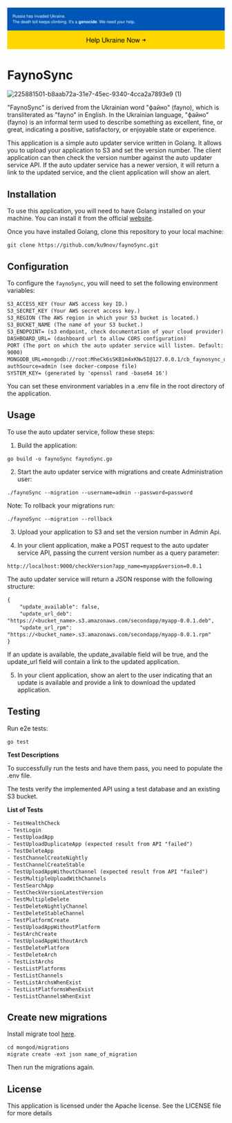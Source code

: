 [![Stand With Ukraine](https://raw.githubusercontent.com/vshymanskyy/StandWithUkraine/main/banner2-direct.svg)](https://stand-with-ukraine.pp.ua)

# FaynoSync

![225881501-b8aab72a-31e7-45ec-9340-4cca2a7893e9 (1)](https://github.com/ku9nov/faynoSync/assets/69673517/59ee4531-5d6c-4bc3-8aab-96854e2a4844)

"FaynoSync" is derived from the Ukrainian word "файно" (fayno), which is transliterated as "fayno" in English. In the Ukrainian language, "файно" (fayno) is an informal term used to describe something as excellent, fine, or great, indicating a positive, satisfactory, or enjoyable state or experience.

This application is a simple auto updater service written in Golang. It allows you to upload your application to S3 and set the version number. The client application can then check the version number against the auto updater service API. If the auto updater service has a newer version, it will return a link to the updated service, and the client application will show an alert.

## Installation

To use this application, you will need to have Golang installed on your machine. You can install it from the official [website](https://golang.org/doc/install).

Once you have installed Golang, clone this repository to your local machine:

```
git clone https://github.com/ku9nov/faynoSync.git
```

## Configuration
To configure the `faynoSync`, you will need to set the following environment variables:
```
S3_ACCESS_KEY (Your AWS access key ID.)
S3_SECRET_KEY (Your AWS secret access key.)
S3_REGION (The AWS region in which your S3 bucket is located.)
S3_BUCKET_NAME (The name of your S3 bucket.)
S3_ENDPOINT= (s3 endpoint, check documentation of your cloud provider)
DASHBOARD_URL= (dashboard url to allow CORS configuration)
PORT (The port on which the auto updater service will listen. Default: 9000)
MONGODB_URL=mongodb://root:MheCk6sSKB1m4xKNw5I@127.0.0.1/cb_faynosync_db?authSource=admin (see docker-compose file)
SYSTEM_KEY= (generated by 'openssl rand -base64 16')
```

You can set these environment variables in a .env file in the root directory of the application. 

## Usage
To use the auto updater service, follow these steps:
1. Build the application:
```
go build -o faynoSync faynoSync.go
```

2. Start the auto updater service with migrations and create Administration user:
```
./faynoSync --migration --username=admin --password=password
```
Note: To rollback your migrations run:
```
./faynoSync --migration --rollback
```

3. Upload your application to S3 and set the version number in Admin Api.

4. In your client application, make a POST request to the auto updater service API, passing the current version number as a query parameter:
```
http://localhost:9000/checkVersion?app_name=myapp&version=0.0.1
```

The auto updater service will return a JSON response with the following structure:

```
{
    "update_available": false,
    "update_url_deb": "https://<bucket_name>.s3.amazonaws.com/secondapp/myapp-0.0.1.deb",
    "update_url_rpm": "https://<bucket_name>.s3.amazonaws.com/secondapp/myapp-0.0.1.rpm"
}
```

If an update is available, the update_available field will be true, and the update_url field will contain a link to the updated application.

5. In your client application, show an alert to the user indicating that an update is available and provide a link to download the updated application.

## Testing
Run e2e tests:
```
go test
```

**Test Descriptions**

To successfully run the tests and have them pass, you need to populate the .env file.

The tests verify the implemented API using a test database and an existing S3 bucket.

**List of Tests**

    - TestHealthCheck
    - TestLogin
    - TestUploadApp
    - TestUploadDuplicateApp (expected result from API "failed")
    - TestDeleteApp
    - TestChannelCreateNightly
    - TestChannelCreateStable
    - TestUploadAppWithoutChannel (expected result from API "failed")
    - TestMultipleUploadWithChannels
    - TestSearchApp
    - TestCheckVersionLatestVersion
    - TestMultipleDelete
    - TestDeleteNightlyChannel
    - TestDeleteStableChannel
    - TestPlatformCreate
    - TestUploadAppWithoutPlatform
    - TestArchCreate
    - TestUploadAppWithoutArch
    - TestDeletePlatform
    - TestDeleteArch
    - TestListArchs
    - TestListPlatforms
    - TestListChannels
    - TestListArchsWhenExist
    - TestListPlatformsWhenExist
    - TestListChannelsWhenExist
    
## Create new migrations
Install migrate tool [here](https://github.com/golang-migrate/migrate/blob/master/cmd/migrate/README.md).
```
cd mongod/migrations
migrate create -ext json name_of_migration
```
Then run the migrations again.
## License
This application is licensed under the Apache license. See the LICENSE file for more details
